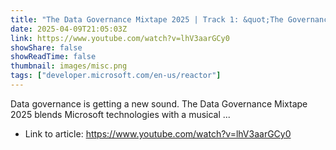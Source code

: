 ```yaml
---
title: "The Data Governance Mixtape 2025 | Track 1: &quot;The Governance Overture&quot; (Classical)"
date: 2025-04-09T21:05:03Z
link: https://www.youtube.com/watch?v=lhV3aarGCy0
showShare: false
showReadTime: false
thumbnail: images/misc.png
tags: ["developer.microsoft.com/en-us/reactor"]
---
```

Data governance is getting a new sound. The Data Governance Mixtape 2025 blends Microsoft technologies with a musical ...

- Link to article: https://www.youtube.com/watch?v=lhV3aarGCy0